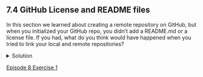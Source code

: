 ## 7.4 GitHub License and README files

In this section we learned about creating a remote repository on GitHub, but when you initialized your GitHub repo, you didn’t add a README.md or a license file. If you had, what do you think would have happened when you tried to link your local and remote repositories?

<details>
  <summary>
    Solution
  </summary>

  <p>
    In this case, we’d see a merge conflict due to unrelated histories. When GitHub creates a README.md file, it performs a commit in the remote repository. When you try to pull the remote repository to your local repository, Git detects that they have histories that do not share a common origin and refuses to merge.
  </p>

  <pre><code>$ git pull origin master</code></pre>

  <pre><code>warning: no common commits
remote: Enumerating objects: 3, done.
remote: Counting objects: 100% (3/3), done.
remote: Total 3 (delta 0), reused 0 (delta 0), pack-reused 0
Unpacking objects: 100% (3/3), done.
From https://github.com/alflin/recipes
* branch            master     -> FETCH_HEAD
* [new branch]      master     -> origin/master
fatal: refusing to merge unrelated histories</code></pre>

  <p>
    You can force git to merge the two repositories with the option <code>--allow-unrelated-histories</code>. Be careful when you use this option and carefully examine the contents of local and remote repositories before merging.
  </p>

  <pre><code>$ git pull --allow-unrelated-histories origin master</code></pre>

  <pre><code>From https://github.com/alflin/recipes
* branch            master     -> FETCH_HEAD
Merge made by the 'recursive' strategy.
README.md | 1 +
1 file changed, 1 insertion(+)
create mode 100644 README.md</code></pre>

</details>

[Episode 8 Exercise 1](episode8_ex1)
